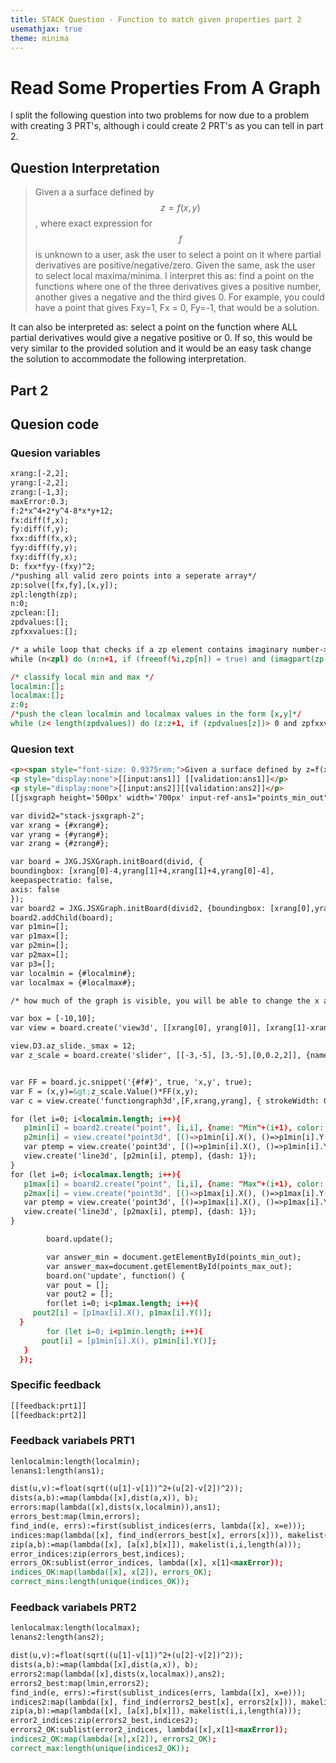 ```yaml
---
title: STACK Question - Function to match given properties part 2
usemathjax: true
theme: minima
---
```


# Read Some Properties From A Graph

I split the following question into two problems for now
due to a problem with creating 3 PRT's,
although i could create 2 PRT's as you can tell in part 2.

## Question Interpretation

> Given a a surface defined by $$z=f(x,y)$$, where exact expression for $$f$$ is unknown to a user, ask the user to select a point on it where partial derivatives are positive/negative/zero. Given the same, ask the user to select local maxima/minima.
I interpret this as: find a point on the functions where one of the three derivatives gives a positive number, another gives a negative and the third gives 0. For example, you could have a point that gives Fxy=1, Fx = 0, Fy=-1, that would be a solution.

It can also be interpreted as: select a point on the function where ALL partial derivatives would give a negative positive or 0. If so, this would be very similar to the provided solution and it would be an easy task change the solution to accommodate the following interpretation.


## Part 2

## Quesion code


### Quesion variables

```html
xrang:[-2,2];
yrang:[-2,2];
zrang:[-1,3];
maxError:0.3;
f:2*x^4+2*y^4-8*x*y+12;
fx:diff(f,x);
fy:diff(f,y);
fxx:diff(fx,x);
fyy:diff(fy,y);
fxy:diff(fy,x);
D: fxx*fyy-(fxy)^2;
/*pushing all valid zero points into a seperate array*/
zp:solve([fx,fy],[x,y]);
zpl:length(zp);
n:0;
zpclean:[];
zpdvalues:[];
zpfxxvalues:[];

/* a while loop that checks if a zp element contains imaginary number-> omits it, checks if it contains %r -> omits it. Further evaluates fxx values at valid zp points and pushes them to a list. Further removes the x and y variables along their = sign and pushes to zpclean. */
while (n<zpl) do (n:n+1, if (freeof(%i,zp[n]) = true) and (imagpart(zp[n][1]) = (0 = 0)) and (imagpart(zp[n][2]) = (0 = 0)) then (push(ev(D,zp[n][1],zp[n][2]),zpdvalues),push(ev(fxx,zp[n][1],zp[n][2]),zpfxxvalues),push([rhs(zp[n][1]),rhs(zp[n][2])],zpclean)) );

/* classify local min and max */
localmin:[];
localmax:[];
z:0;
/*push the clean localmin and localmax values in the form [x,y]*/
while (z< length(zpdvalues)) do (z:z+1, if (zpdvalues[z])> 0 and zpfxxvalues[z]>0 then (push(zpclean[z],localmin)) else if (zpdvalues[z] > 0 and zpfxxvalues[z]<0) then push(zpclean[z],localmax));
```


### Quesion text

```html
<p><span style="font-size: 0.9375rem;">Given a surface defined by z=f(x,y), where exact expression for f is unknown. Determine local min and max</span><br></p>
<p style="display:none">[[input:ans1]] [[validation:ans1]]</p>
<p style="display:none">[[input:ans2]][[validation:ans2]]</p>
[[jsxgraph height='500px' width='700px' input-ref-ans1="points_min_out" input-ref-ans2="points_max_out"]]

var divid2="stack-jsxgraph-2";
var xrang = {#xrang#};
var yrang = {#yrang#};
var zrang = {#zrang#};

var board = JXG.JSXGraph.initBoard(divid, {
boundingbox: [xrang[0]-4,yrang[1]+4,xrang[1]+4,yrang[0]-4],
keepaspectratio: false,
axis: false
});
var board2 = JXG.JSXGraph.initBoard(divid2, {boundingbox: [xrang[0],yrang[1],xrang[1],yrang[0]], axis: true});
board2.addChild(board);
var p1min=[];
var p1max=[];
var p2min=[];
var p2max=[];
var p3=[];
var localmin = {#localmin#};
var localmax = {#localmax#};

/* how much of the graph is visible, you will be able to change the x and y position of the point in accordance to the range provided in the box variable. the answer does not have to be confined to this, yuo can give[15,-9] as the answer for the question. you can also change it to whichever part of the graph you wish to be visible*/

var box = [-10,10];
var view = board.create('view3d', [[xrang[0], yrang[0]], [xrang[1]-xrang[0],yrang[1]-yrang[0]],[xrang, yrang, zrang]],{ xPlaneRear: {visible: false}, yPlaneRear: {visible:false}});

view.D3.az_slide._smax = 12;
var z_scale = board.create('slider', [[-3,-5], [3,-5],[0,0.2,2]], {name: "Skaler z-akse"});


var FF = board.jc.snippet('{#f#}', true, 'x,y', true);
var F = (x,y)=&gt;z_scale.Value()*FF(x,y);
var c = view.create('functiongraph3d',[F,xrang,yrang], { strokeWidth: 0.5, stepsU: 70, stepsV: 70 });

for (let i=0; i<localmin.length; i++){
   p1min[i] = board2.create('point', [i,i], {name: "Min"+(i+1), color: "red"});
   p2min[i] = view.create('point3d', [()=>p1min[i].X(), ()=>p1min[i].Y(), zrang[0]], {name: "Min"+(i+1), color: "red"});
   var ptemp = view.create('point3d', [()=>p1min[i].X(), ()=>p1min[i].Y(), ()=>F(p1min[i].X(), p1min[i].Y())], {withLabel: false});
   view.create('line3d', [p2min[i], ptemp], {dash: 1});
}
for (let i=0; i<localmax.length; i++){
   p1max[i] = board2.create('point', [i,i], {name: "Max"+(i+1), color: "blue"});
   p2max[i] = view.create('point3d', [()=>p1max[i].X(), ()=>p1max[i].Y(), zrang[0]], {name: "Max"+(i+1), color: "blue"});
   var ptemp = view.create('point3d', [()=>p1max[i].X(), ()=>p1max[i].Y(), ()=>F(p1max[i].X(), p1max[i].Y())], {withLabel: false});
   view.create('line3d', [p2max[i], ptemp], {dash: 1});
}

        board.update();

        var answer_min = document.getElementById(points_min_out);
        var answer_max=document.getElementById(points_max_out);
        board.on('update', function() {
        var pout = [];
        var pout2 = [];
        for(let i=0; i<p1max.length; i++){
     pout2[i] = [p1max[i].X(), p1max[i].Y()];
  }
        for (let i=0; i<p1min.length; i++){
       pout[i] = [p1min[i].X(), p1min[i].Y()];
   }
  });

```
### Specific feedback
```html
[[feedback:prt1]]
[[feedback:prt2]]
```
### Feedback variabels PRT1
```html
lenlocalmin:length(localmin);
lenans1:length(ans1);

dist(u,v):=float(sqrt((u[1]-v[1])^2+(u[2]-v[2])^2));
dists(a,b):=map(lambda([x],dist(a,x)), b);
errors:map(lambda([x],dists(x,localmin)),ans1);
errors_best:map(lmin,errors);
find_ind(e, errs):=first(sublist_indices(errs, lambda([x], x=e)));
indices:map(lambda([x], find_ind(errors_best[x], errors[x])), makelist(i,i,lenlocalmin));
zip(a,b):=map(lambda([x], [a[x],b[x]]), makelist(i,i,length(a)));
error_indices:zip(errors_best,indices);
errors_OK:sublist(error_indices, lambda([x], x[1]<maxError));
indices_OK:map(lambda([x], x[2]), errors_OK);
correct_mins:length(unique(indices_OK));
```

### Feedback variabels PRT2
```html
lenlocalmax:length(localmax);
lenans2:length(ans2);

dist(u,v):=float(sqrt((u[1]-v[1])^2+(u[2]-v[2])^2));
dists(a,b):=map(lambda([x],dist(a,x)), b);
errors2:map(lambda([x],dists(x,localmax)),ans2);
errors2_best:map(lmin,errors2);
find_ind(e, errs):=first(sublist_indices(errs, lambda([x], x=e)));
indices2:map(lambda([x], find_ind(errors2_best[x], errors2[x])), makelist(i,i,lenlocalmax));
zip(a,b):=map(lambda([x], [a[x],b[x]]), makelist(i,i,length(a)));
error2_indices:zip(errors2_best,indices2);
errors2_OK:sublist(error2_indices, lambda([x],x[1]<maxError));
indices2_OK:map(lambda([x],x[2]), errors2_OK);
correct_max:length(unique(indices2_OK));
```
